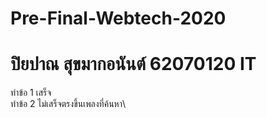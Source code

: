 # Pre-Final-Webtech-2020
# ปิยปาณ สุขมากอนันต์ 62070120 IT
ทำข้อ 1 เสร็จ\
ทำข้อ 2 ไม่เสร็จตรงขึ้นเพลงที่ค้นหา\
